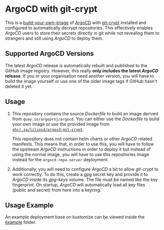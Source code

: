 # ArgoCD with git-crypt

This is
a [build-your-own-image](https://argo-cd.readthedocs.io/en/stable/operator-manual/custom_tools/#byoi-build-your-own-image)
of [ArgoCD](https://argoproj.github.io/cd/) with [git-crypt](https://www.agwa.name/projects/git-crypt/) installed and
configured to automatically decrypt repositories.
This effectively enables *ArgoCD* users to store their secrets directly in git while not revealing them to strangers and
still using *ArgoCD* to deploy them.

## Supported ArgoCD Versions

The latest *ArgoCD* release is automatically rebuilt and published to the GitHub image registry.
However, this really **only includes the latest *ArgoCD* release**.
If you or your organisation need another version, you will have to build the image yourself or use one of the older
image tags if GitHub hasn't deleted it yet.

## Usage

1. This repository contains the source *Dockerfile* to build an image derived from `quay.io/argoproj/argocd`.
   You can either use the *Dockerfile* to build your own image or use the provided image
   from [`ghcr.io/lilioid/argocd-git-crypt`](https://github.com/lilioid/argocd-git-crypt/pkgs/container/argocd-git-crypt).

   This repository does not contain helm charts or other *ArgoCD* related manifests.
   This means that, in order to use this, you will have to follow the upstream *ArgoCD* instructions in order to deploy
   it but instead of using the normal image, you will have to use this repositories image instead for
   the `argocd-repo-server` deployment.

2. Additionally, you will need to configure *ArgoCD* a bit to allow *git-crypt* to work correctly.
   To do this, create a gpg secret key and provide it to *ArgoCD* inside its *gpg-keys* volume.
   The file must be named like the key fingerprint.
   On startup, *ArgoCD* will automatically load all key files (public and secret) from here into a keyring.

## Usage Example

An example deployment base on kustomize can be viewed inside the [example](./example) folder.

